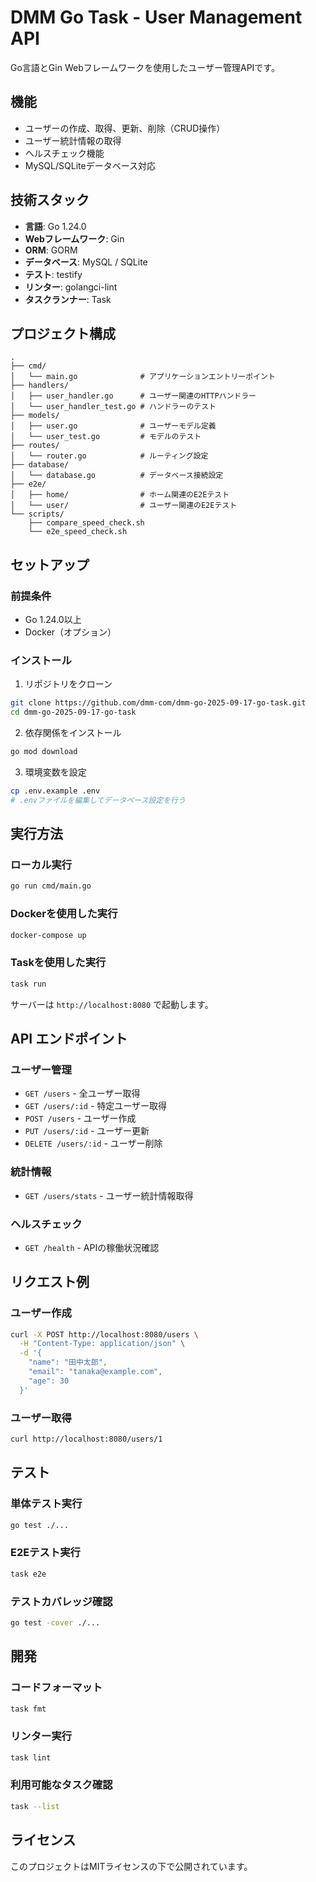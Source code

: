 # DMM Go Task - User Management API

Go言語とGin Webフレームワークを使用したユーザー管理APIです。

## 機能

- ユーザーの作成、取得、更新、削除（CRUD操作）
- ユーザー統計情報の取得
- ヘルスチェック機能
- MySQL/SQLiteデータベース対応

## 技術スタック

- **言語**: Go 1.24.0
- **Webフレームワーク**: Gin
- **ORM**: GORM
- **データベース**: MySQL / SQLite
- **テスト**: testify
- **リンター**: golangci-lint
- **タスクランナー**: Task

## プロジェクト構成

```
.
├── cmd/
│   └── main.go              # アプリケーションエントリーポイント
├── handlers/
│   ├── user_handler.go      # ユーザー関連のHTTPハンドラー
│   └── user_handler_test.go # ハンドラーのテスト
├── models/
│   ├── user.go              # ユーザーモデル定義
│   └── user_test.go         # モデルのテスト
├── routes/
│   └── router.go            # ルーティング設定
├── database/
│   └── database.go          # データベース接続設定
├── e2e/
│   ├── home/                # ホーム関連のE2Eテスト
│   └── user/                # ユーザー関連のE2Eテスト
└── scripts/
    ├── compare_speed_check.sh
    └── e2e_speed_check.sh
```

## セットアップ

### 前提条件

- Go 1.24.0以上
- Docker（オプション）

### インストール

1. リポジトリをクローン
```bash
git clone https://github.com/dmm-com/dmm-go-2025-09-17-go-task.git
cd dmm-go-2025-09-17-go-task
```

2. 依存関係をインストール
```bash
go mod download
```

3. 環境変数を設定
```bash
cp .env.example .env
# .envファイルを編集してデータベース設定を行う
```

## 実行方法

### ローカル実行

```bash
go run cmd/main.go
```

### Dockerを使用した実行

```bash
docker-compose up
```

### Taskを使用した実行

```bash
task run
```

サーバーは `http://localhost:8080` で起動します。

## API エンドポイント

### ユーザー管理

- `GET /users` - 全ユーザー取得
- `GET /users/:id` - 特定ユーザー取得
- `POST /users` - ユーザー作成
- `PUT /users/:id` - ユーザー更新
- `DELETE /users/:id` - ユーザー削除

### 統計情報

- `GET /users/stats` - ユーザー統計情報取得

### ヘルスチェック

- `GET /health` - APIの稼働状況確認

## リクエスト例

### ユーザー作成

```bash
curl -X POST http://localhost:8080/users \
  -H "Content-Type: application/json" \
  -d '{
    "name": "田中太郎",
    "email": "tanaka@example.com",
    "age": 30
  }'
```

### ユーザー取得

```bash
curl http://localhost:8080/users/1
```

## テスト

### 単体テスト実行

```bash
go test ./...
```

### E2Eテスト実行

```bash
task e2e
```

### テストカバレッジ確認

```bash
go test -cover ./...
```

## 開発

### コードフォーマット

```bash
task fmt
```

### リンター実行

```bash
task lint
```

### 利用可能なタスク確認

```bash
task --list
```

## ライセンス

このプロジェクトはMITライセンスの下で公開されています。
